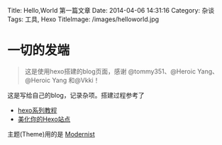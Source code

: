 Title: Hello,World 第一篇文章
Date: 2014-04-06 14:31:16
Category: 杂谈
Tags: 工具, Hexo
TitleImage: /images/helloworld.jpg


# 一切的发端

> 这是使用hexo搭建的blog页面，感谢 @tommy351、@Heroic Yang、@Heroic Yang 和@Vkki！

<!-- PELICAN_END_SUMMARY -->

这是写给自己的blog，记录杂项。搭建过程参考了 
- [hexo系列教程](http://zipperary.com/categories/hexo)
- [美化你的Hexo站点](http://vkki.me/2014/02/04/beautify-your-hexo)

主题(Theme)用的是 [Modernist](https://github.com/heroicyang/hexo-theme-modernist)

